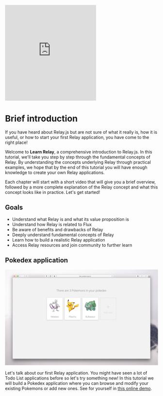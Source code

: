 <iframe height="315" src="https://www.youtube.com/embed/EQcUmSEkr2Q" frameborder="0" allowfullscreen></iframe>

# Brief introduction

If you have heard about Relay.js but are not sure of what it really is, how it is useful, or how to start your first Relay application, you have come to the right place!

Welcome to **Learn Relay**, a comprehensive introduction to Relay.js. In this tutorial, we'll take you step by step through the fundamental concepts of Relay. By understanding the concepts underlying Relay through practical examples, we hope that by the end of this tutorial you will have enough knowledge to create your own Relay applications.

Each chapter will start with a short video that will give you a brief overview, followed by a more complete explanation of the Relay concept and what this concept looks like in practice. Let's get started!

## Goals

- Understand what Relay is and what its value proposition is
- Understand how Relay is related to Flux
- Be aware of benefits and drawbacks of Relay
- Deeply understand fundamental concepts of Relay
- Learn how to build a realistic Relay application
- Access Relay resources and join community to further learn

## Pokedex application
![](../images/pokedex.png)

Let's talk about our first Relay application. You might have seen a lot of Todo List applications before so let's try something new! In this tutorial we will build a Pokedex application where you can browse and modify your existing Pokemons or add new ones. See for yourself in [this online demo](http://demo.learnrelay.org).
